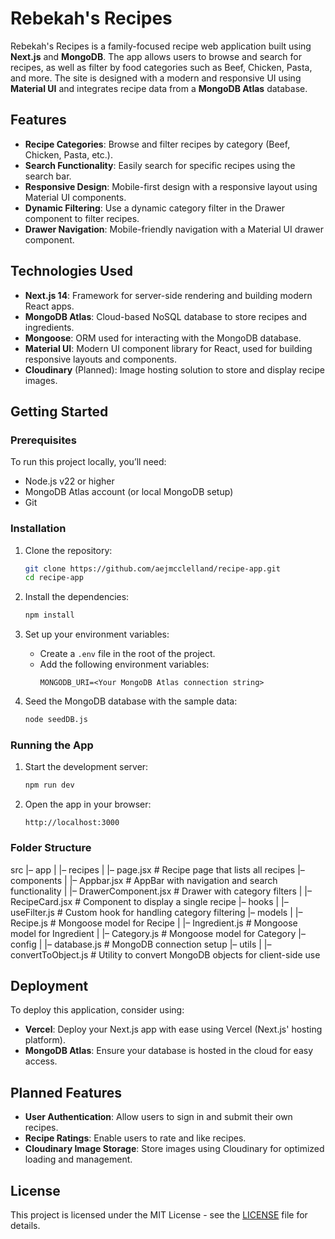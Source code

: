 # Rebekah's Recipes

Rebekah's Recipes is a family-focused recipe web application built using **Next.js** and **MongoDB**. The app allows users to browse and search for recipes, as well as filter by food categories such as Beef, Chicken, Pasta, and more. The site is designed with a modern and responsive UI using **Material UI** and integrates recipe data from a **MongoDB Atlas** database.

## Features

- **Recipe Categories**: Browse and filter recipes by category (Beef, Chicken, Pasta, etc.).
- **Search Functionality**: Easily search for specific recipes using the search bar.
- **Responsive Design**: Mobile-first design with a responsive layout using Material UI components.
- **Dynamic Filtering**: Use a dynamic category filter in the Drawer component to filter recipes.
- **Drawer Navigation**: Mobile-friendly navigation with a Material UI drawer component.

## Technologies Used

- **Next.js 14**: Framework for server-side rendering and building modern React apps.
- **MongoDB Atlas**: Cloud-based NoSQL database to store recipes and ingredients.
- **Mongoose**: ORM used for interacting with the MongoDB database.
- **Material UI**: Modern UI component library for React, used for building responsive layouts and components.
- **Cloudinary** (Planned): Image hosting solution to store and display recipe images.

## Getting Started

### Prerequisites

To run this project locally, you’ll need:

- Node.js v22 or higher
- MongoDB Atlas account (or local MongoDB setup)
- Git

### Installation

1. Clone the repository:
    ```bash
    git clone https://github.com/aejmcclelland/recipe-app.git
    cd recipe-app
    ```

2. Install the dependencies:
    ```bash
    npm install
    ```

3. Set up your environment variables:
   - Create a `.env` file in the root of the project.
   - Add the following environment variables:
     ```plaintext
     MONGODB_URI=<Your MongoDB Atlas connection string>
     ```

4. Seed the MongoDB database with the sample data:
    ```bash
    node seedDB.js
    ```

### Running the App

1. Start the development server:
    ```bash
    npm run dev
    ```

2. Open the app in your browser:
    ```
    http://localhost:3000
    ```

### Folder Structure
src
|– app
|   |– recipes
|       |– page.jsx            # Recipe page that lists all recipes
|– components
|   |– Appbar.jsx              # AppBar with navigation and search functionality
|   |– DrawerComponent.jsx     # Drawer with category filters
|   |– RecipeCard.jsx          # Component to display a single recipe
|– hooks
|   |– useFilter.js            # Custom hook for handling category filtering
|– models
|   |– Recipe.js               # Mongoose model for Recipe
|   |– Ingredient.js           # Mongoose model for Ingredient
|   |– Category.js             # Mongoose model for Category
|– config
|   |– database.js             # MongoDB connection setup
|– utils
|   |– convertToObject.js      # Utility to convert MongoDB objects for client-side use

## Deployment

To deploy this application, consider using:

- **Vercel**: Deploy your Next.js app with ease using Vercel (Next.js' hosting platform).
- **MongoDB Atlas**: Ensure your database is hosted in the cloud for easy access.

## Planned Features

- **User Authentication**: Allow users to sign in and submit their own recipes.
- **Recipe Ratings**: Enable users to rate and like recipes.
- **Cloudinary Image Storage**: Store images using Cloudinary for optimized loading and management.

## License

This project is licensed under the MIT License - see the [LICENSE](LICENSE) file for details.